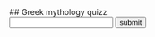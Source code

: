 <title>Greek mythology quizz</title>
## Greek mythology quizz

<section>
</section>
<input type="text" id="textInput">
<button type="submit" id="click">submit</button>

<p id="yesNo"></p>

<p id="para"></p>

<script>
		const section = document.querySelector('section');
		var requestURL = 'greek_myth_data.json';
		var request = new XMLHttpRequest();
		var score = 0;
		var button = document.getElementById("click");
		var yesOrNo = document.getElementById("yesNo");
		var numberOfQues = 20;

		request.open('GET', requestURL);
		request.responseType = 'json';
		request.send();

		function randomNumFunc(maxi) {
			return Math.floor(Math.random() * maxi);
		}

		request.onload = function() {
			var caracters = request.response;
			populateSection(caracters);
		}
		function populateSection(jsonObj) {
			var questions = 0;
			var randomCaracter = randomNumFunc(jsonObj['caracters'].length);
			caracter = Object.getOwnPropertyNames(jsonObj['caracters'][randomCaracter])
			var randomRelation = caracter[randomNumFunc(caracter.length)];

			if(randomRelation === "name") {
				while(randomRelation === "name") {
					var randomRelation = caracter[randomNumFunc(caracter.length)];

				}
			}

			var answer = jsonObj['caracters'][randomCaracter][randomRelation];
			var myPara = document.createElement('p');
			myPara.textContent = "Who is the " + randomRelation + " of " + jsonObj['caracters'][randomCaracter].name + "?";
			section.appendChild(myPara);
			function myFunc() {
				// creates a function to get the summary of the wikipedia page corresponding to the answer.
				function wikipedia() {
					// defines a variable for refering to the URL of the JSON file of the wikipedia page.
    					var requestURL = "https://en.wikipedia.org/api/rest_v1/page/summary/" + answer;
					// makes a new XMLHttpRequest
    					var request = new XMLHttpRequest();
    					request.open("GET", requestURL);
					// says that the response type we want is JSON
    					request.responseType = "json";
					// sends the request
    					request.send();
					/* then the response is recieved change the content of the element with the id "para"
					to the extract of the wikipedia page coresponding to the answer */
    					request.onload = function() {
						var extract = request.response;
						document.getElementById("para").textContent = extract.extract;
	  				}
  				}
				// calls the function we just created
				wikipedia()
				questions ++
				var txtBox = document.getElementById("textInput").value;
				if(txtBox === answer && questions < numberOfQues) {
					score ++;
					yesOrNo.innerHTML = "Bravo!<br>Your score is: " + score + "/" + questions;
				} else if(questions < numberOfQues) {
					yesOrNo.innerHTML = "The " + randomRelation + " of " + jsonObj['caracters'][randomCaracter].name + " is " + answer + ". Try again. <br> Your score is: " + score + "/" + questions;
				} else {
					yesOrNo.innerHTML = "";
					document.getElementById("para").textContent = ""
				}
				document.getElementById("textInput").value = '';

				if(questions < numberOfQues){
					randomCaracter = randomNumFunc(jsonObj['caracters'].length);
					caracter = Object.getOwnPropertyNames(jsonObj['caracters'][randomCaracter]);
					randomRelation = caracter[randomNumFunc(caracter.length)];
					if(randomRelation === "name") {
						while(randomRelation === "name") {
							var randomRelation = caracter[randomNumFunc(caracter.length)];
						}
					}

					answer = jsonObj['caracters'][randomCaracter][randomRelation];

					oldPara = document.querySelector('p');
					var myPara = document.createElement('p');
					myPara.textContent = "Who is the " + randomRelation + " of " + jsonObj['caracters'][randomCaracter].name + "?";
				}
				else {
					oldPara = document.querySelector('p');
					var myPara = document.createElement('p');
					myPara.textContent = "You finished! You did " + score + " on " + numberOfQues;
				}
				section.replaceChild(myPara, oldPara);
				}
				input = document.getElementById("textInput");
				input.addEventListener("keyup", function(event) {
					if (event.keyCode === 13) {
 						event.preventDefault();
  					document.getElementById("click").click();
 					}
				});
			button.addEventListener("click", myFunc);
		}
	</script>
